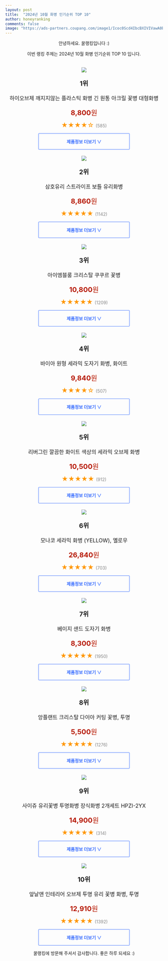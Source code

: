 ```yaml
---
layout: post
title:  "2024년 10월 화병 인기순위 TOP 10"
author: honeyranking
comments: false
image: "https://ads-partners.coupang.com/image1/Icoc0Scd4IbcBXIVIVawA0bRexo_laD6j5Quy7323JIdLLkfumGFjmxhDAL4nLHy6XA7x8PB7e3ZBPPtwlQWlbmQP1CuDt28u7VfE8MdmDUFulRIudkLQnKI5zzxPFA76pT20Ct5_563CNw7zbD0GvDZYMmSyw2qRpcLIkmVrog0aDNMTmYZwm_U8B2zkoPiu79QfB2WuIvWgy1ggu8rKJwXI8aJzPMvtQRWw4J923KVlQmuAGLjOHX9H6U1G_nYAgTk83xXXUC7Gqp87jj17wO8gO0tvgRHYMGAY2GPJcih0YUC5sWb3knDMrlzHXU="
---
```

<p style="text-align: center;">안녕하세요. 꿀랭킹입니다 :)</p>
<p style="text-align: center;">이번 랭킹 주제는 2024년 10월 화병 인기순위 TOP 10 입니다.</p><center><img src="https://ads-partners.coupang.com/image1/Icoc0Scd4IbcBXIVIVawA0bRexo_laD6j5Quy7323JIdLLkfumGFjmxhDAL4nLHy6XA7x8PB7e3ZBPPtwlQWlbmQP1CuDt28u7VfE8MdmDUFulRIudkLQnKI5zzxPFA76pT20Ct5_563CNw7zbD0GvDZYMmSyw2qRpcLIkmVrog0aDNMTmYZwm_U8B2zkoPiu79QfB2WuIvWgy1ggu8rKJwXI8aJzPMvtQRWw4J923KVlQmuAGLjOHX9H6U1G_nYAgTk83xXXUC7Gqp87jj17wO8gO0tvgRHYMGAY2GPJcih0YUC5sWb3knDMrlzHXU=" style="margin-top:20px" /></center><p style="text-align: center; font-size: 20px"><b>1위</b></p><p style="text-align: center; font-size: 17px">하이오브제 깨지지않는 플라스틱 화병 긴 원통 아크릴 꽃병 대형화병</p><p style="text-align: center;"><span style="color: #b61800; font-size: 22px;"><b>8,800</b>원</span></p><p style="text-align: center;"><span style="color: #ff9600; font-size: 20px;">★★★★☆ </span><span style="color: #878787;">(585)</span></p><center><a href="https://link.coupang.com/re/AFFSDP?lptag=AF3899140&subid=honeyrank&pageKey=7939664418&itemId=21864349801&vendorItemId=90558404200&traceid=V0-153-4349ea6b8a399c18&clickBeacon=22b0a390-92a7-11ef-8639-88f185cda57b%7E3&requestid=20241025170001071012508428&token=31850C%7CMIXED"><div style="font-size: 14px; display: inline-block; padding: 15px 90px; color: #346aff; border-radius: 2px; border: 1px solid #346aff; cursor: pointer;"><b>제품정보 더보기 &or;</b></div></a></center><center><img src="https://ads-partners.coupang.com/image1/x3-6-PwRnULgUQ-hxzYQMvdXiL1eyZcdwNhfXKDO9pcSFKCsXduGaN9NWeX66_ojwre-A2u3_jVmGuXILfS0fmBk311YpK_A9qTlgiyXEw76hbqr1cIW-I9UgosdbBNu-hjveBoR9ERoYumk8Dy9-mYO3avIZYE4xkDxNzcF81oXtQlubREIs8twr7HIALnQES3gp864b0WnBtYKNas5uvlcMNChw0cCOCRa4WmIOPwSG_TilIV3d5YiwEbBlBXR0wJgHGeEkwdfAFJTsxrj1mNpPop1uYs4BA==" style="margin-top:20px" /></center><p style="text-align: center; font-size: 20px"><b>2위</b></p><p style="text-align: center; font-size: 17px">삼호유리 스트라이프 보틀 유리화병</p><p style="text-align: center;"><span style="color: #b61800; font-size: 22px;"><b>8,860</b>원</span></p><p style="text-align: center;"><span style="color: #ff9600; font-size: 20px;">★★★★★ </span><span style="color: #878787;">(1142)</span></p><center><a href="https://link.coupang.com/re/AFFSDP?lptag=AF3899140&subid=honeyrank&pageKey=68460184&itemId=228502161&vendorItemId=3558248875&traceid=V0-153-5b4b3bd11519f26b&requestid=20241025170001071012508428&token=31850C%7CMIXED"><div style="font-size: 14px; display: inline-block; padding: 15px 90px; color: #346aff; border-radius: 2px; border: 1px solid #346aff; cursor: pointer;"><b>제품정보 더보기 &or;</b></div></a></center><center><img src="https://ads-partners.coupang.com/image1/rzh7L0vzp80PwEeGr7nwjcYVQaGlW8UeSws1VTK5bhWyhI5CF4grgMwGQLjuly1V8gf_auMx3PlSk5n3SAsEt3Z9PYuQ6FwJSfd7ImvaukPg5xditexOD_tSsqzM4V-IYUfbKg7e-tr5hSnpKFWpRqttOEHQ3yD8pJM67OFC77PJWAlzUn6hWBKqQ7db7og8XcBnUu3RDLcfAk6pxFMVFvho56FukyBA1tGu9_Gq4l0Kr3aDi00iZPEBg6_I-RDoDdc_3EVP5Gx718G_LaI_dQo=" style="margin-top:20px" /></center><p style="text-align: center; font-size: 20px"><b>3위</b></p><p style="text-align: center; font-size: 17px">아이엠블룸 크리스탈 쿠쿠르 꽃병</p><p style="text-align: center;"><span style="color: #b61800; font-size: 22px;"><b>10,800</b>원</span></p><p style="text-align: center;"><span style="color: #ff9600; font-size: 20px;">★★★★★ </span><span style="color: #878787;">(1209)</span></p><center><a href="https://link.coupang.com/re/AFFSDP?lptag=AF3899140&subid=honeyrank&pageKey=5018414466&itemId=6726607917&vendorItemId=74019580776&traceid=V0-153-4320ac1c70d8cebd&requestid=20241025170001071012508428&token=31850C%7CMIXED"><div style="font-size: 14px; display: inline-block; padding: 15px 90px; color: #346aff; border-radius: 2px; border: 1px solid #346aff; cursor: pointer;"><b>제품정보 더보기 &or;</b></div></a></center><center><img src="https://ads-partners.coupang.com/image1/YrzcTvkJbEyiGv9SYhXW6gb-mQPNmpM_wmoO83r7Vw75SgUJJmOtABGMSgIK5tKRBKXGtZhZUCngnmat4O5erqj1qMbXTuSiR1RFjKD8sCqpIXhfX2As55SzcUohzsaK4HM0EtIQSNctv77Xv8WYwWrLZmVqfnitj2QKyG6dnBC3oBNsxVGu1zHwqRYozgI-Acc5m3p56r-3q1owXlPzUS54vzd9tRfqzXU-UJFY0bEh-4BknXu-WsxZ_-qpjvMn1k7QoB7OK70xdixhJc201vC8AMM4lz8=" style="margin-top:20px" /></center><p style="text-align: center; font-size: 20px"><b>4위</b></p><p style="text-align: center; font-size: 17px">바이아 원형 세라믹 도자기 화병, 화이트</p><p style="text-align: center;"><span style="color: #b61800; font-size: 22px;"><b>9,840</b>원</span></p><p style="text-align: center;"><span style="color: #ff9600; font-size: 20px;">★★★★☆ </span><span style="color: #878787;">(507)</span></p><center><a href="https://link.coupang.com/re/AFFSDP?lptag=AF3899140&subid=honeyrank&pageKey=7193918491&itemId=18169950699&vendorItemId=85319369156&traceid=V0-153-6c319cfe6a9335cc&clickBeacon=22b0a390-92a7-11ef-8368-952f24d8a28b%7E3&requestid=20241025170001071012508428&token=31850C%7CMIXED"><div style="font-size: 14px; display: inline-block; padding: 15px 90px; color: #346aff; border-radius: 2px; border: 1px solid #346aff; cursor: pointer;"><b>제품정보 더보기 &or;</b></div></a></center><center><img src="https://ads-partners.coupang.com/image1/8z22SfyrDY24MM9e84dRjHBDprFFCEIamtIVt5kfNMfgeMFtSXczVDszSaCTbgRoOJ9dVk_e0ystiO37FF9zUkc4CbCQOMYhTcAMF9v4xKNOMgR2nYC08RtPvgHEdZdhkfGoKTgy6EirS4PtQH9bCxETYbUeHZV7ioIemi4sPXffjJQold3gr3yWzNkYNbP6uhOj0u30BZ1rRca5QwNt4kLa-1n6eByvjuo1ZCHQwtrqQQv4YinGK3W8onSK2pTvbQBezbqfJ7tulrHdp_jVO2jLS643nl5JuUgx" style="margin-top:20px" /></center><p style="text-align: center; font-size: 20px"><b>5위</b></p><p style="text-align: center; font-size: 17px">리버그린 깔끔한 화이트 색상의 세라믹 오브제 화병</p><p style="text-align: center;"><span style="color: #b61800; font-size: 22px;"><b>10,500</b>원</span></p><p style="text-align: center;"><span style="color: #ff9600; font-size: 20px;">★★★★★ </span><span style="color: #878787;">(912)</span></p><center><a href="https://link.coupang.com/re/AFFSDP?lptag=AF3899140&subid=honeyrank&pageKey=5801000085&itemId=9949485757&vendorItemId=77232706556&traceid=V0-153-0a65b3ca6e35be21&requestid=20241025170001071012508428&token=31850C%7CMIXED"><div style="font-size: 14px; display: inline-block; padding: 15px 90px; color: #346aff; border-radius: 2px; border: 1px solid #346aff; cursor: pointer;"><b>제품정보 더보기 &or;</b></div></a></center><center><img src="https://ads-partners.coupang.com/image1/YxCSTnQtVK-fbdN3Y1WdmTeY-_a8eFMxfXEisCqPNftPW6AhrbHQPCZw4odyEDe7ja4eEhb1pJaN2DnWnUM8kqg-CAnCzusR0OY6oJgCZErwmDVliC_97kY0U37uONNC6p1epeypXYH91qs2303G-txtULtFxqJEFLfhQHA5ProRq-V8gOh1aR2rSfOD8j58GcahnvNwG-RpNOYMdX9ppEr4jx5VT6cdN2HeFAEqQxeNd3qSBrhfb5BfQ1BSOuMb_2R4cWtVheZbJkDQXaGeuGTVC_NVO7CT-f6G8HqBBui1KU8roNkp5EMSA1dVRg==" style="margin-top:20px" /></center><p style="text-align: center; font-size: 20px"><b>6위</b></p><p style="text-align: center; font-size: 17px">모나코 세라믹 화병 (YELLOW), 옐로우</p><p style="text-align: center;"><span style="color: #b61800; font-size: 22px;"><b>26,840</b>원</span></p><p style="text-align: center;"><span style="color: #ff9600; font-size: 20px;">★★★★★ </span><span style="color: #878787;">(703)</span></p><center><a href="https://link.coupang.com/re/AFFSDP?lptag=AF3899140&subid=honeyrank&pageKey=7047210790&itemId=17442884502&vendorItemId=84611528782&traceid=V0-153-25fcf6f4327bed46&clickBeacon=22b0caa0-92a7-11ef-8f47-812536ad2688%7E3&requestid=20241025170001071012508428&token=31850C%7CMIXED"><div style="font-size: 14px; display: inline-block; padding: 15px 90px; color: #346aff; border-radius: 2px; border: 1px solid #346aff; cursor: pointer;"><b>제품정보 더보기 &or;</b></div></a></center><center><img src="https://ads-partners.coupang.com/image1/a7dnRmmYIs19F8OVa-6Wg0tWtQ1skGOVbJw1_3dvkIwV0gtuq6OWQLgonU6NtgOZeMR__uUTMRJC8FrB7zx7_xfstw3M1ID-kbFHl9ZZJfKeeBSegaQHpJ1WwxXKx8UCeBQnHoz-2AO_I89IPnsrnRZEkW0DLQXErHhSyPsLVfTgrKgliza5dSDzfEydidhClUm4Ar79RKb1tiAzLdyq18AofC5Ff3WucO39SO3TEhaL4fY7sQh_xiT13CoaAC6mOrRZ2ngYfXtT3inC0kbuxhEsHZ2uEjAG2d42GJ2Lgz9yBbr3LjYiDu8r" style="margin-top:20px" /></center><p style="text-align: center; font-size: 20px"><b>7위</b></p><p style="text-align: center; font-size: 17px">베이지 샌드 도자기 화병</p><p style="text-align: center;"><span style="color: #b61800; font-size: 22px;"><b>8,300</b>원</span></p><p style="text-align: center;"><span style="color: #ff9600; font-size: 20px;">★★★★★ </span><span style="color: #878787;">(1950)</span></p><center><a href="https://link.coupang.com/re/AFFSDP?lptag=AF3899140&subid=honeyrank&pageKey=6500697622&itemId=14310556547&vendorItemId=88069497375&traceid=V0-153-2f9085d0fc981e42&requestid=20241025170001071012508428&token=31850C%7CMIXED"><div style="font-size: 14px; display: inline-block; padding: 15px 90px; color: #346aff; border-radius: 2px; border: 1px solid #346aff; cursor: pointer;"><b>제품정보 더보기 &or;</b></div></a></center><center><img src="https://ads-partners.coupang.com/image1/djVNB_vuDSTmfretdtPgmp2yXm6PuKUFLjZiRImoTN4QV3MEGTW-W_NCdwKhlF0TOA1eQe9zvx2XIlnTG5SVkDtI-0C14gXhVo_xo19JNGatzffN2B0x0-Yx_2R13aH-gvuhlYh4LWkd80oIXWw0r87Qw9yICPKSsGxc4QonKJcSGeoX0hxuS6i-5E_Pl3Jvq4462NCX_auRx9zRsflpK0ntQVEcbQsJNQQfr5lbS07tSsn3HrcZoleLFjEfjslp8uCJgp7jwANkgaQvucuzA-483GXFTTWO" style="margin-top:20px" /></center><p style="text-align: center; font-size: 20px"><b>8위</b></p><p style="text-align: center; font-size: 17px">앙플랜트 크리스탈 다이아 커팅 꽃병, 투명</p><p style="text-align: center;"><span style="color: #b61800; font-size: 22px;"><b>5,500</b>원</span></p><p style="text-align: center;"><span style="color: #ff9600; font-size: 20px;">★★★★★ </span><span style="color: #878787;">(1276)</span></p><center><a href="https://link.coupang.com/re/AFFSDP?lptag=AF3899140&subid=honeyrank&pageKey=8090552335&itemId=22848378029&vendorItemId=89883065071&traceid=V0-153-734cb4d3cb0a4c13&clickBeacon=22b0caa0-92a7-11ef-ba06-2f3bf3b0bb66%7E3&requestid=20241025170001071012508428&token=31850C%7CMIXED"><div style="font-size: 14px; display: inline-block; padding: 15px 90px; color: #346aff; border-radius: 2px; border: 1px solid #346aff; cursor: pointer;"><b>제품정보 더보기 &or;</b></div></a></center><center><img src="https://ads-partners.coupang.com/image1/qaLoX4rXYBp9dZdLqSvZrU-DR7a6kHb7lzkNkQorxCebuQ6rMWVtFUYutnoRG2zAVNskVlWvip4eahPzms_Cb1NqZHUXETeAMLX5R5D7Tmor0rASVilu-S0nm4U-FsMWdaPP5tsjWl63y-N5WgfSb10M0ho0btxV8dyhAQCL7KNaFJimDbUIGwNpZWwZLisuUru0rjGNya0bwnDSL1gaaokLLG_DZpPEplFVUZz2lLjwojnYoxaLzbPVggBfJYUWiXg2p-NGNrNSz3pqHwCMRxQX_ZnbksO-Ic6nmn7jszwo9PXdx2qUwL0=" style="margin-top:20px" /></center><p style="text-align: center; font-size: 20px"><b>9위</b></p><p style="text-align: center; font-size: 17px">사이쥬 유리꽃병 투명화병 장식화병  2개세트 HPZI-2YX</p><p style="text-align: center;"><span style="color: #b61800; font-size: 22px;"><b>14,900</b>원</span></p><p style="text-align: center;"><span style="color: #ff9600; font-size: 20px;">★★★★★ </span><span style="color: #878787;">(314)</span></p><center><a href="https://link.coupang.com/re/AFFSDP?lptag=AF3899140&subid=honeyrank&pageKey=8051674262&itemId=22584040713&vendorItemId=89625796802&traceid=V0-153-884b4b13126a87a2&requestid=20241025170001071012508428&token=31850C%7CMIXED"><div style="font-size: 14px; display: inline-block; padding: 15px 90px; color: #346aff; border-radius: 2px; border: 1px solid #346aff; cursor: pointer;"><b>제품정보 더보기 &or;</b></div></a></center><center><img src="https://ads-partners.coupang.com/image1/xPVbwBLfnr6NCbkRxL2SNjt6CGTcAk7rdCpPy8Lib5ZqJR9V3Ngto1d6-jMJJ8xzw6NSHETXECRJw_S9L7JB_pb9k07Sz8qPNyzgOaDY1wvkx-GNv9WuI7OtnE4ObYqTi0LKjAnD2iUSTHxVIU8tlTzS2H4tju0QQ7kciEfkp6Q7yI1R6dupkmuFD_1mXFSYB53wjKorgbZ-7JUKSN5SXzV1u9p31tmGOosJRhITsqF24QnCcB4Ic-Si28N_QDdRpke19E9RPd9NxIbVfFcoVuJ61HO3Ru66S8vvST0eM6xP-dhxFMb7QgSKyq569GM=" style="margin-top:20px" /></center><p style="text-align: center; font-size: 20px"><b>10위</b></p><p style="text-align: center; font-size: 17px">앞날앤 인테리어 오브제 투명 유리 꽃병 화병, 투명</p><p style="text-align: center;"><span style="color: #b61800; font-size: 22px;"><b>12,910</b>원</span></p><p style="text-align: center;"><span style="color: #ff9600; font-size: 20px;">★★★★★ </span><span style="color: #878787;">(1392)</span></p><center><a href="https://link.coupang.com/re/AFFSDP?lptag=AF3899140&subid=honeyrank&pageKey=8147204395&itemId=23171670168&vendorItemId=90205182593&traceid=V0-153-c2f78734069b1a6a&clickBeacon=22b0caa0-92a7-11ef-85d6-b1b43312351a%7E3&requestid=20241025170001071012508428&token=31850C%7CMIXED"><div style="font-size: 14px; display: inline-block; padding: 15px 90px; color: #346aff; border-radius: 2px; border: 1px solid #346aff; cursor: pointer;"><b>제품정보 더보기 &or;</b></div></a></center><p style="text-align: center;">꿀랭킹에 방문해 주셔서 감사합니다. 좋은 하루 되세요 :)</p>